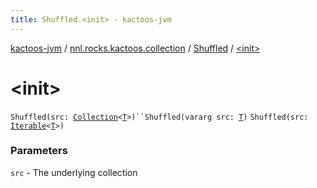 ```yaml
---
title: Shuffled.<init> - kactoos-jvm
---
```


[kactoos-jvm](../../index.html) / [nnl.rocks.kactoos.collection](../index.html) / [Shuffled](index.html) / [&lt;init&gt;](./-init-.html)

# &lt;init&gt;

`Shuffled(src: `[`Collection`](https://kotlinlang.org/api/latest/jvm/stdlib/kotlin.collections/-collection/index.html)`<`[`T`](index.html#T)`>)``Shuffled(vararg src: `[`T`](index.html#T)`)`
`Shuffled(src: `[`Iterable`](https://kotlinlang.org/api/latest/jvm/stdlib/kotlin.collections/-iterable/index.html)`<`[`T`](index.html#T)`>)`

### Parameters

`src` - The underlying collection